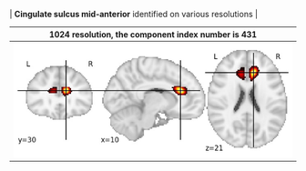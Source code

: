 


| **Cingulate sulcus mid-anterior** identified on various resolutions |

| 1024 resolution, the component index number is 431|  
|:---:|  
| ![Component 1024](../1024/final/431.jpg "From component 1024: Cingulate sulcus mid-anterior") |